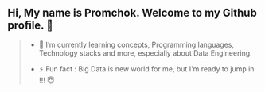 ## Hi, My name is Promchok. Welcome to my Github profile. 👋






> - 🌱 I’m currently learning concepts, Programming languages, Technology stacks and more, especially about Data Engineering.
> 
> - ⚡ Fun fact : Big Data is new world for me, but I'm ready to jump in !!! 😇
<!--
**Promchok-i/promchok-i** is a ✨ _special_ ✨ repository because its `README.md` (this file) appears on your GitHub profile.

Here are some ideas to get you started:

- 🔭 I’m currently working on ...

- 👯 I’m looking to collaborate on ...
- 🤔 I’m looking for help with ...
- 💬 Ask me about ...
- 📫 How to reach me: ...
- 😄 Pronouns: ...

-->
